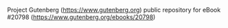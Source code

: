 Project Gutenberg (https://www.gutenberg.org) public repository for eBook #20798 (https://www.gutenberg.org/ebooks/20798)
